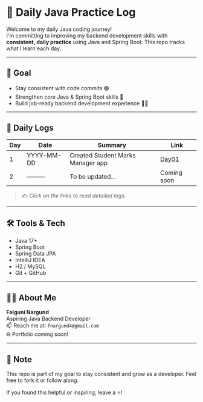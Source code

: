# 🧠 Daily Java Practice Log

Welcome to my daily Java coding journey!  
I'm committing to improving my backend development skills with **consistent, daily practice** using Java and Spring Boot. This repo tracks what I learn each day.

---

## 🎯 Goal

- Stay consistent with code commits 🟢
- Strengthen core Java & Spring Boot skills 💪
- Build job-ready backend development experience 👨‍💻

---

## 📅 Daily Logs

| Day | Date       | Summary                          | Link         |
|-----|------------|----------------------------------|--------------|
| 1   | YYYY-MM-DD | Created Student Marks Manager app | [Day01](Day01.md) |
| 2   | ———        | To be updated…                   | Coming soon  |

> ✍️ *Click on the links to read detailed logs.*

---

## 🛠️ Tools & Tech

- Java 17+
- Spring Boot
- Spring Data JPA
- IntelliJ IDEA
- H2 / MySQL
- Git + GitHub

---

## 🙋‍♀️ About Me

**Falguni Nargund**  
Aspiring Java Backend Developer  
📫 Reach me at: `fnargund4@gmail.com`  
🌐 Portfolio coming soon!

---

## 📌 Note

This repo is part of my goal to stay consistent and grow as a developer. Feel free to fork it or follow along.

If you found this helpful or inspiring, leave a ⭐️!

